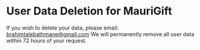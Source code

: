 # User Data Deletion for MauriGift

If you wish to delete your data, please email:
brahimtalebathmane@gmail.com
We will permanently remove all user data within 72 hours of your request.
